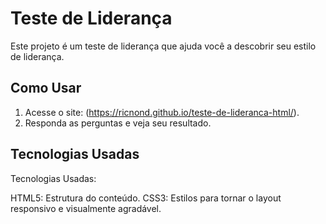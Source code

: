 # Teste de Liderança

Este projeto é um teste de liderança que ajuda você a descobrir seu estilo de liderança.

## Como Usar

1. Acesse o site: (https://ricnond.github.io/teste-de-lideranca-html/).
2. Responda as perguntas e veja seu resultado.

## Tecnologias Usadas


Tecnologias Usadas:

HTML5: Estrutura do conteúdo.
CSS3: Estilos para tornar o layout responsivo e visualmente agradável.
